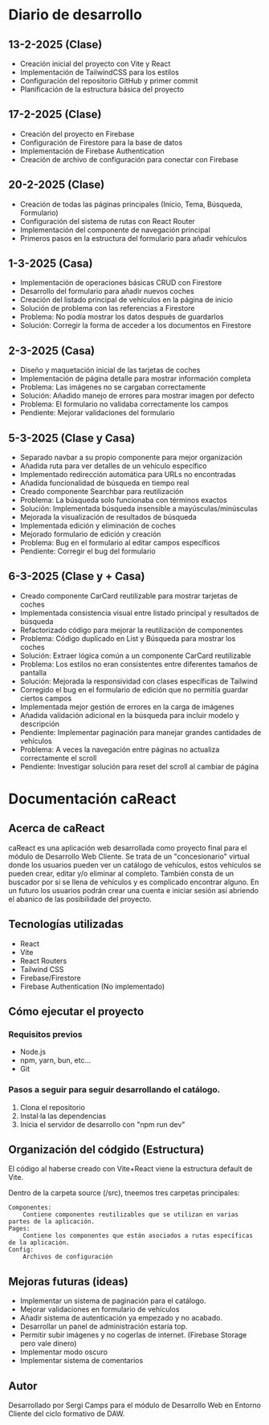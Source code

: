# Diario de desarrollo

## 13-2-2025 (Clase)

-   Creación inicial del proyecto con Vite y React
-   Implementación de TailwindCSS para los estilos
-   Configuración del repositorio GitHub y primer commit
-   Planificación de la estructura básica del proyecto

## 17-2-2025 (Clase)

-   Creación del proyecto en Firebase
-   Configuración de Firestore para la base de datos
-   Implementación de Firebase Authentication
-   Creación de archivo de configuración para conectar con Firebase

## 20-2-2025 (Clase)

-   Creación de todas las páginas principales (Inicio, Tema, Búsqueda, Formulario)
-   Configuración del sistema de rutas con React Router
-   Implementación del componente de navegación principal
-   Primeros pasos en la estructura del formulario para añadir vehículos

## 1-3-2025 (Casa)

-   Implementación de operaciones básicas CRUD con Firestore
-   Desarrollo del formulario para añadir nuevos coches
-   Creación del listado principal de vehículos en la página de inicio
-   Solución de problema con las referencias a Firestore
-   Problema: No podía mostrar los datos después de guardarlos
-   Solución: Corregir la forma de acceder a los documentos en Firestore

## 2-3-2025 (Casa)

-   Diseño y maquetación inicial de las tarjetas de coches
-   Implementación de página detalle para mostrar información completa
-   Problema: Las imágenes no se cargaban correctamente
-   Solución: Añadido manejo de errores para mostrar imagen por defecto
-   Problema: El formulario no validaba correctamente los campos
-   Pendiente: Mejorar validaciones del formulario

## 5-3-2025 (Clase y Casa)

-   Separado navbar a su propio componente para mejor organización
-   Añadida ruta para ver detalles de un vehículo específico
-   Implementado redirección automática para URLs no encontradas
-   Añadida funcionalidad de búsqueda en tiempo real
-   Creado componente Searchbar para reutilización
-   Problema: La búsqueda solo funcionaba con términos exactos
-   Solución: Implementada búsqueda insensible a mayúsculas/minúsculas
-   Mejorada la visualización de resultados de búsqueda
-   Implementada edición y eliminación de coches
-   Mejorado formulario de edición y creación
-   Problema: Bug en el formulario al editar campos específicos
-   Pendiente: Corregir el bug del formulario

## 6-3-2025 (Clase y + Casa)

-   Creado componente CarCard reutilizable para mostrar tarjetas de coches
-   Implementada consistencia visual entre listado principal y resultados de búsqueda
-   Refactorizado código para mejorar la reutilización de componentes
-   Problema: Código duplicado en List y Búsqueda para mostrar los coches
-   Solución: Extraer lógica común a un componente CarCard reutilizable
-   Problema: Los estilos no eran consistentes entre diferentes tamaños de pantalla
-   Solución: Mejorada la responsividad con clases específicas de Tailwind
-   Corregido el bug en el formulario de edición que no permitía guardar ciertos campos
-   Implementada mejor gestión de errores en la carga de imágenes
-   Añadida validación adicional en la búsqueda para incluir modelo y descripción
-   Pendiente: Implementar paginación para manejar grandes cantidades de vehículos
-   Problema: A veces la navegación entre páginas no actualiza correctamente el scroll
-   Pendiente: Investigar solución para reset del scroll al cambiar de página

# Documentación caReact

## Acerca de caReact

caReact es una aplicación web desarrollada como proyecto final para el módulo de Desarrollo Web Cliente. Se trata de un "concesionario" virtual donde los usuarios pueden ver un catálogo de vehículos, estos vehículos se pueden crear, editar y/o eliminar al completo. También consta de un buscador por si se llena de vehículos y es complicado encontrar alguno. En un futuro los usuarios podrán crear una cuenta e iniciar sesión así abriendo el abanico de las posibilidade del proyecto.

## Tecnologías utilizadas

-   React
-   Vite
-   React Routers
-   Tailwind CSS
-   Firebase/Firestore
-   Firebase Authentication (No implementado)

## Cómo ejecutar el proyecto

### Requisitos previos

-   Node.js
-   npm, yarn, bun, etc...
-   Git

### Pasos a seguir para seguir desarrollando el catálogo.

1. Clona el repositorio
2. Instal·la las dependencias
3. Inicia el servidor de desarrollo con "npm run dev"

## Organización del códgido (Estructura)

El código al haberse creado con Vite+React viene la estructura default de Vite.

Dentro de la carpeta source (/src), tneemos tres carpetas principales:

    Componentes:
        Contiene componentes reutilizables que se utilizan en varias partes de la aplicación.
    Pages:
        Contiene los componentes que están asociados a rutas específicas de la aplicación.
    Config:
        Archivos de configuración

## Mejoras futuras (ideas)

-   Implementar un sistema de paginación para el catálogo.
-   Mejorar validaciones en formulario de vehículos
-   Añadir sistema de autenticación ya empezado y no acabado.
-   Desarrollar un panel de administración estaría top.
-   Permitir subir imágenes y no cogerlas de internet. (Firebase Storage pero vale dinero)
-   Implementar modo oscuro
-   Implementar sistema de comentarios

## Autor

Desarrollado por Sergi Camps para el módulo de Desarrollo Web en Entorno Cliente del ciclo formativo de DAW.
